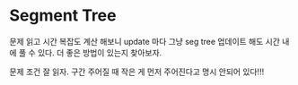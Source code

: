 # Segment Tree

문제 읽고 시간 복잡도 계산 해보니 
update 마다 그냥 seg tree 업데이트 해도 시간 내에 풀 수 있다.
더 좋은 방법이 있는지 찾아보자.


문제 조건 잘 읽자. 구간 주어질 때 작은 게 먼저 주어진다고 명시 안되어 있다!!!
